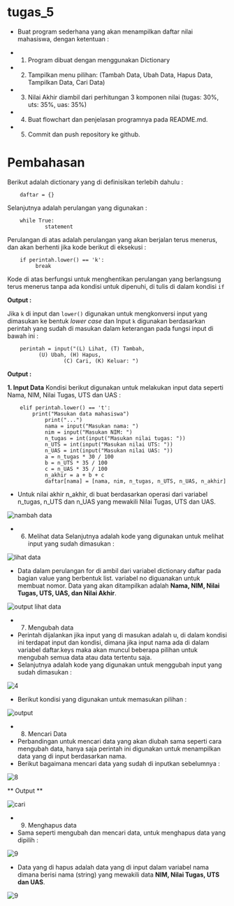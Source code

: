 # tugas_5

* Buat program sederhana yang akan menampilkan daftar nilai mahasiswa, dengan ketentuan :


* 1. Program dibuat dengan menggunakan Dictionary
* 2. Tampilkan menu pilihan: (Tambah Data, Ubah Data, Hapus Data, Tampilkan Data, Cari Data)
* 3. Nilai Akhir diambil dari perhitungan 3 komponen nilai (tugas: 30%, uts: 35%, uas: 35%)
* 4. Buat flowchart dan penjelasan programnya pada README.md.
* 5. Commit dan push repository ke github.

# Pembahasan
Berikut adalah dictionary yang di definisikan terlebih dahulu :
        
        daftar = {}
Selanjutnya adalah perulangan yang digunakan :

        while True:
                statement

Perulangan di atas adalah perulangan yang akan berjalan terus menerus, dan akan berhenti jika kode berikut di eksekusi :

        if perintah.lower() == 'k':
             break
Kode di atas berfungsi untuk menghentikan perulangan yang berlangsung terus menerus tanpa ada kondisi untuk dipenuhi, di tulis di dalam kondisi ``if``

**Output :**

Jika ``k`` di input dan ``lower()`` digunakan untuk mengkonversi input yang dimasukan ke bentuk *lower case* dan Input ``k`` digunakan berdasarkan perintah yang sudah di masukan dalam keterangan pada fungsi input di bawah ini :

        perintah = input("(L) Lihat, (T) Tambah, 
			  (U) Ubah, (H) Hapus, 
	                  (C) Cari, (K) Keluar: ")

**Output :**

**1. Input Data**
Kondisi berikut digunakan untuk melakukan input data seperti Nama, NIM, Nilai Tugas, UTS dan UAS :

		elif perintah.lower() == 't':
			print("Masukan data mahasiswa")
        		print("...")
        		nama = input("Masukan nama: ")
        		nim = input("Masukan NIM: ")
        		n_tugas = int(input("Masukan nilai tugas: "))
        		n_UTS = int(input("Masukan nilai UTS: "))
        		n_UAS = int(input("Masukan nilai UAS: "))
        		a = n_tugas * 30 / 100
        		b = n_UTS * 35 / 100
        		c = n_UAS * 35 / 100
        		n_akhir = a + b + c
        		daftar[nama] = [nama, nim, n_tugas, n_UTS, n_UAS, n_akhir]
			
* Untuk nilai akhir n_akhir, di buat berdasarkan operasi dari variabel n_tugas, n_UTS dan n_UAS yang mewakili Nilai Tugas, UTS dan UAS.

![nambah data](https://user-images.githubusercontent.com/57305570/72215215-d1ab4e80-3542-11ea-9c8f-b57b485d16ad.png)

* 6. Melihat data
Selanjutnya adalah kode yang digunakan untuk melihat input yang sudah dimasukan :


![lihat data](https://user-images.githubusercontent.com/57305570/72215244-4ed6c380-3543-11ea-9e21-88f74d770494.png)



* Data dalam perulangan for di ambil dari variabel dictionary daftar pada bagian value yang berbentuk list. variabel no diguanakan untuk membuat nomor. Data yang akan ditampilkan adalah **Nama, NIM, Nilai Tugas, UTS, UAS, dan Nilai Akhir**.

![output lihat data](https://user-images.githubusercontent.com/57305570/72215269-a412d500-3543-11ea-9478-beecbb20cc04.png)

* 7. Mengubah data
* Perintah dijalankan jika input yang di masukan adalah u, di dalam kondisi ini terdapat input dan kondisi, dimana jika input nama ada di dalam variabel daftar.keys maka akan muncul beberapa pilihan untuk mengubah semua data atau data tertentu saja.
* Selanjutnya adalah kode yang digunakan untuk menggubah input yang sudah dimasukan :

![4](https://user-images.githubusercontent.com/57305570/72215300-fa801380-3543-11ea-8c3b-d67ae9b2eff7.png)

* Berikut kondisi yang digunakan untuk memasukan pilihan :

![output](https://user-images.githubusercontent.com/57305570/72215330-534fac00-3544-11ea-99cb-5572a8b44f8e.png)

* 8. Mencari Data
* Perbandingan untuk mencari data yang akan diubah sama seperti cara mengubah data, hanya saja perintah ini digunakan untuk menampilkan data yang di input berdasarkan nama.
* Berikut bagaimana mencari data yang sudah di inputkan sebelumnya :

![8](https://user-images.githubusercontent.com/57305570/72215345-872ad180-3544-11ea-8082-31adf0c6aae0.png)

** Output ** 

![cari](https://user-images.githubusercontent.com/57305570/72215359-bb9e8d80-3544-11ea-846a-66386e7f545c.png)

* 9. Menghapus data
* Sama seperti mengubah dan mencari data, untuk menghapus data yang dipilih :

![9](https://user-images.githubusercontent.com/57305570/72215391-264fc900-3545-11ea-82a2-fcb4054dd1e5.png)

* Data yang di hapus adalah data yang di input dalam variabel nama dimana berisi nama (string) yang mewakili data **NIM, Nilai Tugas, UTS dan UAS**.

![9](https://user-images.githubusercontent.com/57305570/72215391-264fc900-3545-11ea-82a2-fcb4054dd1e5.png)

